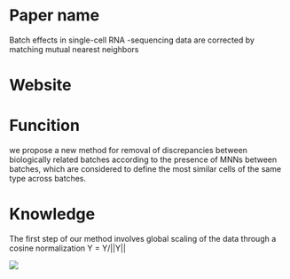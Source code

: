 # **Paper name**  
Batch effects in single-cell RNA -sequencing data are corrected by matching mutual nearest neighbors
# **Website**  

# **Funcition**  
we propose a new method for removal of discrepancies between biologically related batches according to the presence of MNNs between batches, which are considered to define the most similar
cells of the same type across batches.

# **Knowledge**   
The first step of our method involves global scaling of the data through a cosine normalization  Y = Y/||Y||  

![](https://github.com/Rickyzhang1990/during_work/tree/master/paper_and_Algorithm/image/Gaussian_kernel.png)
